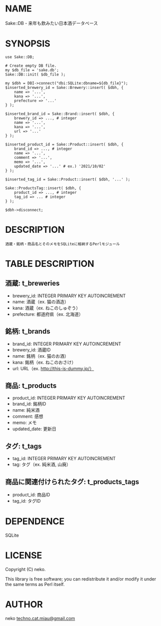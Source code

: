# NAME

Sake::DB - 来年も飲みたい日本酒データベース

# SYNOPSIS
    use Sake::DB;

    # Create empty DB file.
    my $db_file = 'sake.db';
    Sake::DB::init( $db_file );

    my $dbh = DBI->connect("dbi:SQLite:dbname=${db_file}");
    $inserted_brewery_id = Sake::Brewery::insert( $dbh, {
        name => '...',
        kana => '...',
        prefecture => '...'
    } );

    $inserted_brand_id = Sake::Brand::insert( $dbh, {
        brewery_id => ..., # integer
        name => '...',
        kana => '...',
        url => '...'
    } );

    $inserted_product_id = Sake::Product::insert( $dbh, {
        brand_id => ..., # integer
        name => '...',
        comment => '...',
        memo => '...',
        updated_date => '...' # ex.) '2021/10/02'
    } );

    $inserted_tag_id = Sake::Product::insert( $dbh, '...' );

    Sake::ProductsTag::insert( $dbh, {
        product_id => ..., # integer
        tag_id => ... # integer
    } );

    $dbh->disconnect;
# DESCRIPTION

    酒蔵・銘柄・商品名とそのメモをSQLiteに格納するPerlモジュール

# TABLE DESCRIPTION

## 酒蔵: t_breweries
- brewery_id: INTEGER PRIMARY KEY AUTOINCREMENT
- name: 酒蔵（ex. 猫の酒造）
- kana: 酒蔵（ex. ねこのしゅぞう）
- prefecture: 都道府県（ex. 北海道）

## 銘柄: t_brands
- brand_id: INTEGER PRIMARY KEY AUTOINCREMENT
- brewery_id: 酒蔵ID
- name: 銘柄（ex. 猫のお酒）
- kana: 銘柄（ex. ねこのおさけ）
- url: URL（ex. http://this-is-dummy.jp/）

## 商品: t_products
- product_id: INTEGER PRIMARY KEY AUTOINCREMENT
- brand_id: 銘柄ID
- name: 純米酒
- comment: 感想
- memo: メモ
- updated_date: 更新日

## タグ: t_tags
- tag_id: INTEGER PRIMARY KEY AUTOINCREMENT
- tag: タグ（ex. 純米酒, 山廃）

## 商品に関連付けられたタグ: t_products_tags
- product_id: 商品ID
- tag_id: タグID

# DEPENDENCE

SQLite

# LICENSE

Copyright (C) neko.

This library is free software; you can redistribute it and/or modify
it under the same terms as Perl itself.

# AUTHOR

neko <techno.cat.miau@gmail.com>